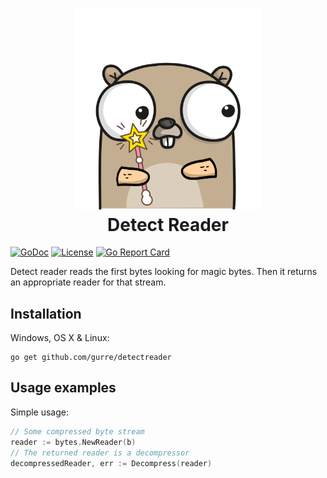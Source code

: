 <h1 align="center">
    <img src="https://github.com/gurre/detectreader/blob/master/gopher_detectreader.png" alt="Mascot" width="300">
    <br />
    Detect Reader
</h1>

[![GoDoc](https://godoc.org/github.com/gurre/detectreader?status.svg)](https://godoc.org/github.com/gurre/detectreader)
[![License](http://img.shields.io/:license-MIT-blue.svg?style=flat)](LICENSE)
[![Go Report Card](https://goreportcard.com/badge/github.com/gurre/detectreader)](https://goreportcard.com/report/github.com/gurre/detectreader)

Detect reader reads the first bytes looking for magic bytes. Then it returns an appropriate reader for that stream.

## Installation

Windows, OS X & Linux:

```
go get github.com/gurre/detectreader
```

## Usage examples

Simple usage:

```go
// Some compressed byte stream
reader := bytes.NewReader(b)
// The returned reader is a decompressor
decompressedReader, err := Decompress(reader)
```
